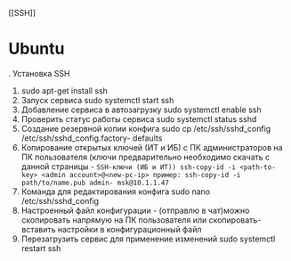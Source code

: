[[SSH]]

# Ubuntu
. Установка SSH
1. sudo apt-get install ssh
2. Запуск сервиса sudo systemctl start ssh
3. Добавление сервиса в автозагрузку sudo systemctl enable ssh
4. Проверить статус работы сервиса sudo systemctl status sshd
5. Создание резервной копии конфига sudo cp /etc/ssh/sshd_config /etc/ssh/sshd_config.factory- defaults
6. Копирование открытых ключей (ИТ и ИБ) c ПК администраторов на ПК пользователя (ключи предварительно необходимо скачать с данной страницы - `SSH-ключи (ИБ и ИТ)) ssh-copy-id -i <path-to-key> <admin account>@<new-pc-ip> пример: ssh-copy-id -i path/to/name.pub admin- msk@10.1.1.47`
7. Команда для редактирования конфига sudo nano /etc/ssh/sshd_config 
8. Настроенный файл конфигурации - (отправлю в чат)можно скопировать напрямую на ПК пользователя или скопировать-вставить настройки в конфигурационный файл 
9. Перезагрузить сервис для применение изменений sudo systemctl restart ssh
